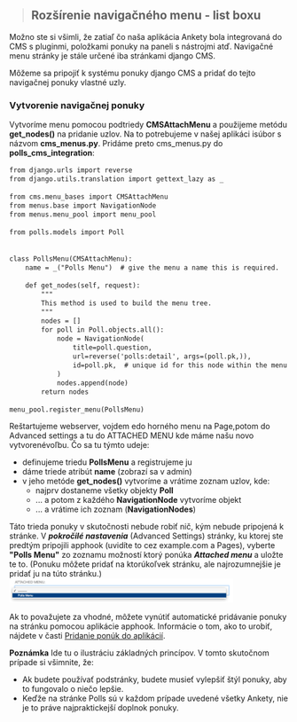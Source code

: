 >## Rozšírenie navigačného menu - list boxu

Možno ste si všimli, že zatiaľ čo naša aplikácia Ankety bola integrovaná do CMS s pluginmi, položkami ponuky na paneli s nástrojmi atď. Navigačné menu stránky je stále určené iba stránkami django CMS.

Môžeme sa pripojiť k systému ponuky django CMS a pridať do tejto navigačnej ponuky vlastné uzly.

### Vytvorenie navigačnej ponuky

Vytvoríme menu pomocou podtriedy **CMSAttachMenu** a použijeme metódu **get_nodes()** na pridanie uzlov. Na to potrebujeme v našej aplikáci isúbor s názvom **cms_menus.py**. Pridáme preto cms_menus.py do **polls_cms_integration**:
~~~
from django.urls import reverse
from django.utils.translation import gettext_lazy as _

from cms.menu_bases import CMSAttachMenu
from menus.base import NavigationNode
from menus.menu_pool import menu_pool

from polls.models import Poll


class PollsMenu(CMSAttachMenu):
    name = _("Polls Menu")  # give the menu a name this is required.

    def get_nodes(self, request):
        """
        This method is used to build the menu tree.
        """
        nodes = []
        for poll in Poll.objects.all():
            node = NavigationNode(
                title=poll.question,
                url=reverse('polls:detail', args=(poll.pk,)),
                id=poll.pk,  # unique id for this node within the menu
            )
            nodes.append(node)
        return nodes

menu_pool.register_menu(PollsMenu)
~~~
Reštartujeme webserver, vojdem edo horného menu na Page,potom do Advanced settings a tu do ATTACHED MENU kde máme našu novo vytvorenévoľbu. Čo sa tu týmto udeje:

* definujeme triedu **PollsMenu** a registrujeme ju
* dáme triede atribút **name** (zobrazí sa v admin)
* v jeho metóde **get_nodes()** vytvoríme a vrátime zoznam uzlov, kde:
    * najprv dostaneme všetky objekty **Poll** 
    * ... a potom z každého **NavigationNode** vytvoríme objekt
    * ... a vrátime ich zoznam (**NavigationNodes**)

Táto trieda ponuky v skutočnosti nebude robiť nič, kým nebude pripojená k stránke. V ***pokročilé nastavenia***  (Advanced Settings) stránky, ku ktorej ste predtým pripojili apphook (uvidíte to cez example.com a Pages), vyberte **"Polls Menu"** zo zoznamu možností ktorý ponúka  ***Attached menu*** a uložte te to. (Ponuku môžete pridať na ktorúkoľvek stránku, ale najrozumnejšie je pridať ju na túto stránku.)
![](./obrazky/djangocms09.png)

Ak to považujete za vhodné, môžete vynútiť automatické pridávanie ponuky na stránku pomocou aplikácie apphook. Informácie o tom, ako to urobiť, nájdete v časti [Pridanie ponúk do aplikácií](https://docs.django-cms.org/en/latest/how_to/apphooks.html#apphook-menus).

**Poznámka** Ide tu o ilustráciu základných princípov. V tomto skutočnom prípade si všimnite, že:
* Ak budete používať podstránky, budete musieť vylepšiť štýl ponuky, aby to fungovalo o niečo lepšie.
* Keďže na stránke Polls sú v každom prípade uvedené všetky Ankety, nie je to práve najpraktickejší doplnok ponuky.